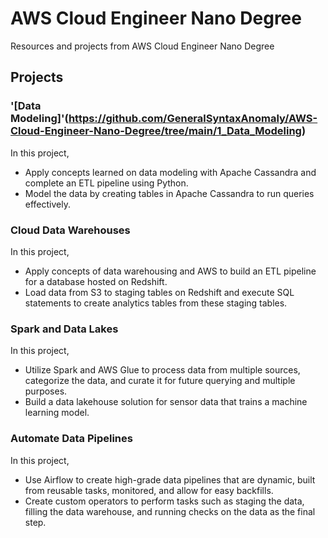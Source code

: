 # AWS Cloud Engineer Nano Degree
Resources and projects from AWS Cloud Engineer Nano Degree

## Projects

### '[Data Modeling]'(https://github.com/GeneralSyntaxAnomaly/AWS-Cloud-Engineer-Nano-Degree/tree/main/1_Data_Modeling)

In this project,

- Apply concepts learned on data modeling with Apache Cassandra and complete an ETL pipeline using Python.
- Model the data by creating tables in Apache Cassandra to run queries effectively.

### Cloud Data Warehouses

In this project,

- Apply concepts of data warehousing and AWS to build an ETL pipeline for a database hosted on Redshift.
- Load data from S3 to staging tables on Redshift and execute SQL statements to create analytics tables from these staging tables.

### Spark and Data Lakes

In this project,

- Utilize Spark and AWS Glue to process data from multiple sources, categorize the data, and curate it for future querying and multiple purposes.
- Build a data lakehouse solution for sensor data that trains a machine learning model.

### Automate Data Pipelines

In this project,

- Use Airflow to create high-grade data pipelines that are dynamic, built from reusable tasks, monitored, and allow for easy backfills.
- Create custom operators to perform tasks such as staging the data, filling the data warehouse, and running checks on the data as the final step.
